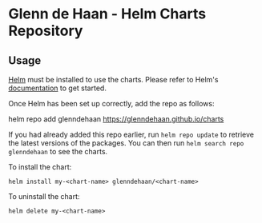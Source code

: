 # Glenn de Haan - Helm Charts Repository

## Usage

[Helm](https://helm.sh) must be installed to use the charts.  Please refer to
Helm's [documentation](https://helm.sh/docs) to get started.

Once Helm has been set up correctly, add the repo as follows:

helm repo add glenndehaan https://glenndehaan.github.io/charts

If you had already added this repo earlier, run `helm repo update` to retrieve
the latest versions of the packages.  You can then run `helm search repo
glenndehaan` to see the charts.

To install the <chart-name> chart:

    helm install my-<chart-name> glenndehaan/<chart-name>

To uninstall the chart:

    helm delete my-<chart-name>
